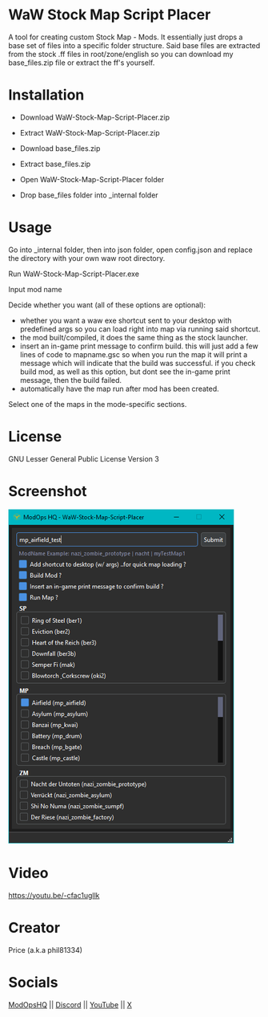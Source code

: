 # WaW Stock Map Script Placer

A tool for creating custom Stock Map - Mods.
It essentially just drops a base set of files into a specific folder structure.
Said base files are extracted from the stock .ff files in root/zone/english so you can download my base_files.zip file or extract the ff's yourself.

# Installation

- Download WaW-Stock-Map-Script-Placer.zip
- Extract WaW-Stock-Map-Script-Placer.zip

- Download base_files.zip
- Extract base_files.zip

- Open WaW-Stock-Map-Script-Placer folder
- Drop base_files folder into _internal folder

# Usage

Go into _internal folder, then into json folder, open config.json and replace the directory with your own waw root directory.

Run WaW-Stock-Map-Script-Placer.exe

Input mod name

Decide whether you want (all of these options are optional):
- whether you want a waw exe shortcut sent to your desktop with predefined args so you can load right into map via running said shortcut.
- the mod built/compiled, it does the same thing as the stock launcher.
- insert an in-game print message to confirm build. this will just add a few lines of code to mapname.gsc so when you run the map it will print a message which will indicate that the build was successful. if you check build mod, as well as this option, but dont see the in-game print message, then the build failed.
- automatically have the map run after mod has been created.

Select one of the maps in the mode-specific sections.

# License

GNU Lesser General Public License Version 3

# Screenshot

![alt text](misc/screenshot1.png)

# Video

https://youtu.be/-cfac1ugllk

# Creator

Price (a.k.a phil81334)

# Socials

<a href="https://modopshq.com" target="_blank" rel="noopener noreferrer">ModOpsHQ</a> || <a href="https://discord.gg/SEkBECkt2Q" target="_blank" rel="noopener noreferrer">Discord</a> || <a href="https://www.youtube.com/@modopshq" target="_blank" rel="noopener noreferrer">YouTube</a> || <a href="https://x.com/modopshq" target="_blank" rel="noopener noreferrer">X</a>